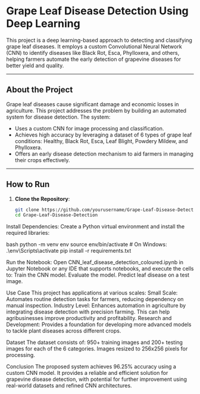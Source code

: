 # Grape Leaf Disease Detection Using Deep Learning

This project is a deep learning-based approach to detecting and classifying grape leaf diseases. It employs a custom Convolutional Neural Network (CNN) to identify diseases like Black Rot, Esca, Phylloxera, and others, helping farmers automate the early detection of grapevine diseases for better yield and quality.

---

## About the Project

Grape leaf diseases cause significant damage and economic losses in agriculture. This project addresses the problem by building an automated system for disease detection. The system:
- Uses a custom CNN for image processing and classification.
- Achieves high accuracy by leveraging a dataset of 6 types of grape leaf conditions: Healthy, Black Rot, Esca, Leaf Blight, Powdery Mildew, and Phylloxera.
- Offers an early disease detection mechanism to aid farmers in managing their crops effectively.

---

## How to Run

1. **Clone the Repository**:
   ```bash
   git clone https://github.com/yourusername/Grape-Leaf-Disease-Detection.git
   cd Grape-Leaf-Disease-Detection
Install Dependencies: Create a Python virtual environment and install the required libraries:

bash
python -m venv env
source env/bin/activate  # On Windows: .\env\Scripts\activate
pip install -r requirements.txt

Run the Notebook: Open CNN_leaf_disease_detection_coloured.ipynb in Jupyter Notebook or any IDE that supports notebooks, and execute the cells to:
Train the CNN model.
Evaluate the model.
Predict leaf disease on a test image.

Use Case
This project has applications at various scales:
Small Scale: Automates routine detection tasks for farmers, reducing dependency on manual inspection.
Industry Level: Enhances automation in agriculture by integrating disease detection with precision farming. This can help agribusinesses improve productivity and profitability.
Research and Development: Provides a foundation for developing more advanced models to tackle plant diseases across different crops.

Dataset
The dataset consists of:
950+ training images and 200+ testing images for each of the 6 categories.
Images resized to 256x256 pixels for processing.

Conclusion
The proposed system achieves 96.25% accuracy using a custom CNN model. It provides a reliable and efficient solution for grapevine disease detection, with potential for further improvement using real-world datasets and refined CNN architectures.
